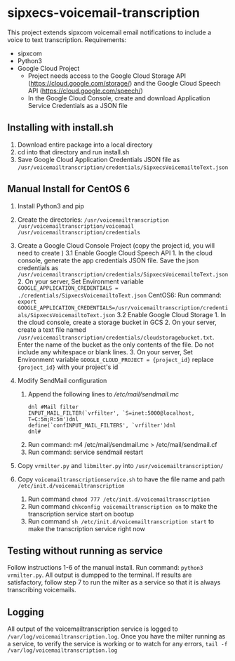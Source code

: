 # sipxecs-voicemail-transcription

This project extends sipxcom voicemail email notifications to include a voice to text transcription. Requirements:
- sipxcom
- Python3
- Google Cloud Project
 	 - Project needs access to the Google Cloud Storage API (https://cloud.google.com/storage/) and the Google Cloud Speech API (https://cloud.google.com/speech/)
 	 - In the Google Cloud Console, create and download Application Service Credentials as a JSON file

## Installing with install.sh
 1. Download entire package into a local directory
 2. cd into that directory and run install.sh
 3. Save Google Cloud Application Credentials JSON file as `/usr/voicemailtranscription/credentials/SipxecsVoicemailtoText.json`

## Manual Install for CentOS 6
 1. Install Python3 and pip

 2. Create the directories:
	 `/usr/voicemailtranscription`
	 `/usr/voicemailtranscription/voicemail`
	 `/usr/voicemailtranscription/credentials`

 3. Create a Google Cloud Console Project (copy the project id, you will need to create )
 	 3.1 Enable Google Cloud Speech API
 	 	1. In the cloud console, generate the app credentials JSON file. Save the json credentials as `/usr/voicemailtranscription/credentials/SipxecsVoicemailtoText.json`
	 	2. On your server, Set Environment variable `GOOGLE_APPLICATION_CREDENTIALS = ./credentials/SipxecsVoicemailtoText.json` CentOS6: Run command: `export GOOGLE_APPLICATION_CREDENTIALS=/usr/voicemailtranscription/credentials/SipxecsVoicemailtoText.json`
	 3.2 Enable Google Cloud Storage
		1. In the cloud console, create a storage bucket in GCS
		2. On your server, create a text file named `/usr/voicemailtranscription/credentials/cloudstoragebucket.txt`. Enter the name of the bucket as the only contents of the file. Do not include any whitespace or blank lines.
	 	3. On your server, Set Environment variable `GOOGLE_CLOUD_PROJECT = {project_id}` replace `{project_id}` with your project's id

 4. Modify SendMail configuration
	 1. Append the following lines to */etc/mail/sendmail.mc*
		```
		dnl #Mail filter
		INPUT_MAIL_FILTER(`vrfilter', `S=inet:5000@localhost, T=C:5m;R:5m')dnl
		define(`confINPUT_MAIL_FILTERS', `vrfilter')dnl
		dnl#
		```
	 2. Run command: m4 /etc/mail/sendmail.mc > /etc/mail/sendmail.cf
	 3. Run command: service sendmail restart

 6. Copy `vrmilter.py` and `libmilter.py` into `/usr/voicemailtranscription/`
 7. Copy `voicemailtranscriptionservice.sh` to have the file name and path `/etc/init.d/voicemailtranscription`
 	1. Run command `chmod 777 /etc/init.d/voicemailtranscription`
	2. Run command `chkconfig voicemailtranscription on` to make the transcription service start on bootup
	3. Run command `sh /etc/init.d/voicemailtranscription start` to make the transcription service right now

## Testing without running as service
Follow instructions 1-6 of the manual install. Run command: `python3 vrmilter.py`. All output is dumpped to the terminal. If results are satisfactory, follow step 7 to run the milter as a service so that it is always transcribing voicemails.

## Logging
All output of the voicemailtranscription service is logged to `/var/log/voicemailtranscription.log`. Once you have the milter running as a service, to verify the service is working or to watch for any errors, `tail -f /var/log/voicemailtranscription.log`
